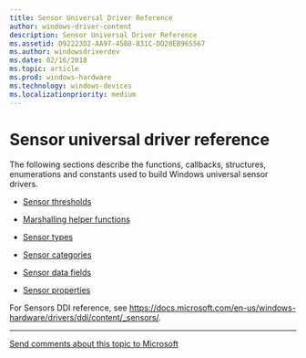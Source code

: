 ```yaml
---
title: Sensor Universal Driver Reference
author: windows-driver-content
description: Sensor Universal Driver Reference
ms.assetid: D92223D2-AA97-45B8-831C-DD20EB965567
ms.author: windowsdriverdev
ms.date: 02/16/2018
ms.topic: article
ms.prod: windows-hardware
ms.technology: windows-devices
ms.localizationpriority: medium
---
```


# Sensor universal driver reference

The following sections describe the functions, callbacks, structures, enumerations and constants used to build Windows universal sensor drivers.

-   [Sensor thresholds](sensor-thresholds-v2.md)

-   [Marshalling helper functions](marshalling-helper-functions.md)

-   [Sensor types](sensor-types.md)

-   [Sensor categories](sensor-categories.md)

-   [Sensor data fields](sensor-data-fields.md)

-   [Sensor properties](sensor-properties2.md)
 

For Sensors DDI reference, see https://docs.microsoft.com/en-us/windows-hardware/drivers/ddi/content/_sensors/.

--------------------
[Send comments about this topic to Microsoft](mailto:wsddocfb@microsoft.com?subject=Documentation%20feedback%20%5Bsensors\sensors%5D:%20Sensor%20Driver%20Overview%20%20RELEASE:%20%281/12/2017%29&body=%0A%0APRIVACY%20STATEMENT%0A%0AWe%20use%20your%20feedback%20to%20improve%20the%20documentation.%20We%20don't%20use%20your%20email%20address%20for%20any%20other%20purpose,%20and%20we'll%20remove%20your%20email%20address%20from%20our%20system%20after%20the%20issue%20that%20you're%20reporting%20is%20fixed.%20While%20we're%20working%20to%20fix%20this%20issue,%20we%20might%20send%20you%20an%20email%20message%20to%20ask%20for%20more%20info.%20Later,%20we%20might%20also%20send%20you%20an%20email%20message%20to%20let%20you%20know%20that%20we've%20addressed%20your%20feedback.%0A%0AFor%20more%20info%20about%20Microsoft's%20privacy%20policy,%20see%20http://privacy.microsoft.com/default.aspx. "Send comments about this topic to Microsoft")


